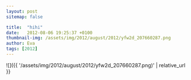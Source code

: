 ```yaml
---
layout: post
sitemap: false

title:  "hihi"
date:   2012-08-06 19:25:37 +0100
thumbnail-img: /assets/img/2012/august/2012/yfw2d_207660287.png
author: Eva
tags: [2012]
---
```




![]({{ '/assets/img/2012/august/2012/yfw2d_207660287.png)'  | relative_url }}

